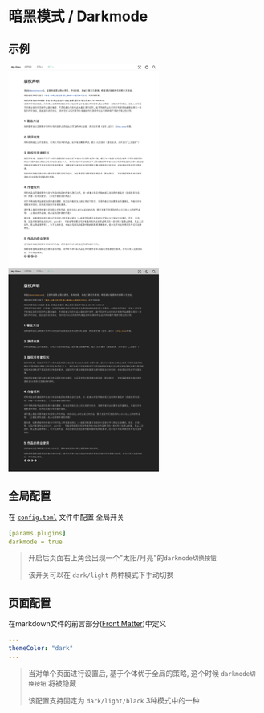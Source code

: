 # 暗黑模式 / Darkmode

## 示例

<img src="https://raw.githubusercontent.com/qbeenslee/CDN/master/screenshot/2022/04-27/041147765-20220427041139.png" width="300px">

<img src="https://raw.githubusercontent.com/qbeenslee/CDN/master/screenshot/2022/04-27/041448bdf-20220427041441.png" width="300px">

## 全局配置

在 [`config.toml`](https://gohugo.io/getting-started/configuration/) 文件中配置 全局开关

``` yaml
[params.plugins]
darkmode = true
```
> 开启后页面右上角会出现一个"太阳/月亮"的`darkmode切换按钮`
> 
> 该开关可以在 `dark/light` 两种模式下手动切换

## 页面配置

在markdown文件的前言部分([Front Matter](https://gohugo.io/content-management/front-matter/))中定义

``` yaml
---
themeColor: "dark"
---
```
> 当对单个页面进行设置后, 基于个体优于全局的策略, 这个时候 `darkmode切换按钮` 将被隐藏
> 
> 该配置支持固定为 `dark/light/black` 3种模式中的一种

